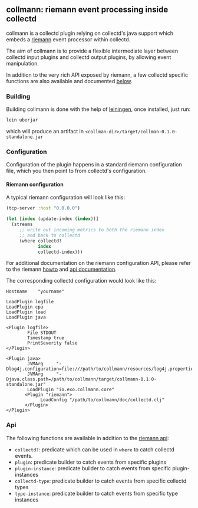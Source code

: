 collmann: riemann event processing inside collectd
--------------------------------------------------

collmann is a collectd plugin relying on collectd's
java support which embeds a [riemann](http://riemann.io)
event processor within collectd.

The aim of collmann is to provide a flexible intermediate
layer between collectd input plugins and collectd output
plugins, by allowing event manipulation.

In addition to the very rich API exposed by riemann, a few
collectd specific functions are also available and documented
[below](#API).

### Building

Building collmann is done with the help of [leiningen](http://leiningen.org),
once installed, just run:

```bash
lein uberjar
```

which will produce an artifact in `<collman-dir>/target/collman-0.1.0-standalone.jar`

### Configuration

Configuration of the plugin happens in a standard riemann configuration file, which
you then point to from collectd's configuration.

#### Riemann configuration

A typical riemann configuration will look like this:

```clojure
(tcp-server :host "0.0.0.0")

(let [index (update-index (index))]
  (streams
     ;; write out incoming metrics to both the riemann index
	 ;; and back to collectd
	 (where collectd?
	        index
	        collectd-index)))
```

For additional documentation on the riemann configuration API,
please refer to the riemann [howto](http://riemann.io/howto.html)
and [api documentation](http://riemann.io/api.html).

The corresponding collectd configuration would look like this:

```
Hostname    "yourname"

LoadPlugin logfile
LoadPlugin cpu
LoadPlugin load
LoadPlugin java

<Plugin logfile>
        File STDOUT
        Timestamp true
        PrintSeverity false
</Plugin>
						
<Plugin java>
        JVMArg     "-Dlog4j.configuration=file:///path/to/collmann/resources/log4j.properties"
        JVMArg     "-Djava.class.path=/path/to/collmann/target/collmann-0.1.0-standalone.jar"
        LoadPlugin "io.exo.collmann.core"
       <Plugin "riemann">
             LoadConfig "/path/to/collmann/doc/collectd.clj"
       </Plugin>
</Plugin>
```

### Api

The following functions are available in addition to the [riemann api](http://riemann.io/api.html):

* `collectd?`: predicate which can be used in `where` to catch collectd events.
* `plugin`: predicate builder to catch events from specific plugins
* `plugin-instance`: predicate builder to catch events from specific plugin-instances
* `collectd-type`: predicate builder to catch events from specific collectd types
* `type-instance`: predicate builder to catch events from specific type instances


